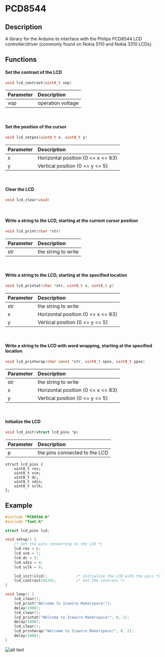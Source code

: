 # PCD8544

## Description

A library for the Arduino to interface with the Philips PCD8544 LCD controller/driver (commonly found on Nokia 5110 and Nokia 3310 LCDs).

## Functions

#### Set the contrast of the LCD

```C
void lcd_contrast(uint8_t vop)
```

| Parameter | Description |
| :--- | :--- |
| vop | operation voltage |

<br>

#### Set the position of the cursor

```C
void lcd_setpos(uint8_t x, uint8_t y)
```

| Parameter | Description |
| :--- | :--- |
| x | Horizontal position (0 <= x <= 83)
| y | Vertical position (0 <= y <= 5)

<br>

#### Clear the LCD

```C
void lcd_clear(void)
```

<br>

#### Write a string to the LCD, starting at the current cursor position

```C
void lcd_print(char *str)
```

| Parameter | Description |
| :--- | :--- |
| str | the string to write |

<br>

#### Write a string to the LCD, starting at the specified location

```C
void lcd_printat(char *str, uint8_t x, uint8_t y)
```

| Parameter | Description |
| :--- | :--- |
| str | the string to write |
| x | Horizontal position (0 <= x <= 83)
| y | Vertical position (0 <= y <= 5)

<br>

#### Write a string to the LCD with word wrapping, starting at the specified location

```C
void lcd_printwrap(char const *str, uint8_t xpos, uint8_t ypos)
```

| Parameter | Description |
| :--- | :--- |
| str | the string to write |
| x | Horizontal position (0 <= x <= 83)
| y | Vertical position (0 <= y <= 5)

<br>

#### Initialize the LCD

```C
void lcd_init(struct lcd_pins *p)
```

| Parameter | Description |
| :--- | :--- |
| p | the pins connected to the LCD |

```
struct lcd_pins {
	uint8_t res;
	uint8_t sce;
	uint8_t dc;
	uint8_t sdin;
	uint8_t sclk;
};
```

## Example

```C
#include "PCD8544.h"
#include "font.h"

struct lcd_pins lcd;

void setup() {
	/* Set the pins connecting to the LCD */
	lcd.res = 6;
	lcd.sce = 7;
	lcd.dc = 5;
	lcd.sdin = 4;
	lcd.sclk = 8;

	lcd_init(&lcd);				/* Initialize the LCD with the pins */
	lcd_contrast(0x24);			/* Set the contrast */
}

void loop() {
	lcd_clear();
	lcd_print("Welcome to Icewire Makerspace!");
	delay(1000);
	lcd_clear();
	lcd_printat("Welcome to Icewire Makerspace!", 0, 1);
	delay(1000);
	lcd_clear();
	lcd_printwrap("Welcome to Icewire Makerspace!", 0, 2);
	delay(1000);
}
```

![alt text](http://i.imgur.com/5RMZ97Z.gif "PCD8544")